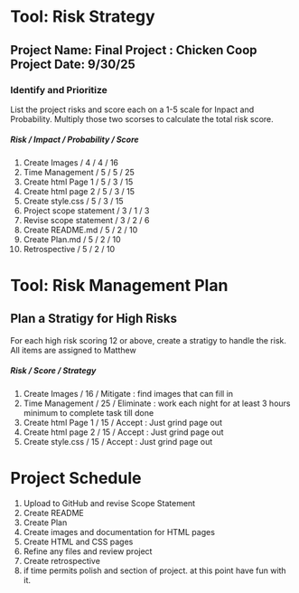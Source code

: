 # Tool: Risk Strategy
## **Project Name:** Final Project : Chicken Coop Project  **Date:** 9/30/25
### **Identify and Prioritize**
List the project risks and score each on a 1-5 scale for Inpact and Probability. Multiply those two scorses to calculate the total risk score.
#####     Risk / Impact / Probability / Score
1. Create Images / 4 / 4 / 16
2. Time Management / 5 / 5 / 25
3. Create html Page 1 / 5 / 3 / 15
4. Create html page 2 / 5 / 3 / 15
5. Create style.css / 5 / 3 / 15
6. Project scope statement / 3 / 1 / 3
7. Revise scope statement / 3 / 2 / 6
8. Create README.md / 5 / 2 / 10
9. Create Plan.md / 5 / 2 / 10
10. Retrospective / 5 / 2 / 10
# Tool: Risk Management Plan
## Plan a Stratigy for High Risks
For each high risk scoring 12 or above, create a stratigy to handle the risk. All items are assigned to Matthew
##### Risk / Score / Strategy
1. Create Images / 16 / Mitigate : find images that can fill in
2. Time Management / 25 / Eliminate : work each night for at least 3 hours minimum to complete task till done
3. Create html Page 1 / 15 / Accept : Just grind page out
4. Create html page 2 / 15 / Accept : Just grind page out
5. Create style.css / 15 / Accept : Just grind page out
# Project Schedule
1. Upload to GitHub and revise Scope Statement
2. Create README
3. Create Plan
4. Create images and documentation for HTML pages
5. Create HTML and CSS pages
6. Refine any files and review project
7. Create retrospective
8. if time permits polish and section of project. at this point have fun with it.